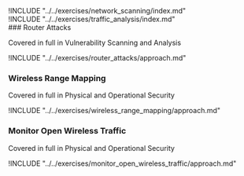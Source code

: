 
<div class="boxtext">
!INCLUDE "../../exercises/network_scanning/index.md"
</div>

<div class="boxtext">
!INCLUDE "../../exercises/traffic_analysis/index.md"
</div>

<div class="boxtext">
### Router Attacks

Covered in full in  Vulnerability Scanning and Analysis

!INCLUDE "../../exercises/router_attacks/approach.md"
</div>

<div class="boxtext">

### Wireless Range Mapping

Covered in full in Physical and Operational Security

!INCLUDE "../../exercises/wireless_range_mapping/approach.md"
</div>

<div class="boxtext">

### Monitor Open Wireless Traffic

Covered in full in Physical and Operational Security

!INCLUDE "../../exercises/monitor_open_wireless_traffic/approach.md"
</div>
